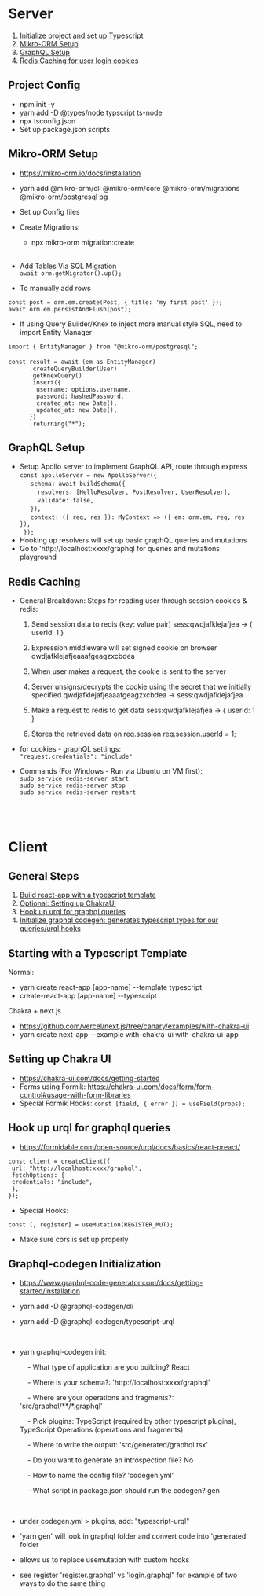 # Server

1. [Initialize project and set up Typescript](#Project-Config)
2. [Mikro-ORM Setup](#Mikro-ORM-Setup)
3. [GraphQL Setup](#GraphQL-Setup)
4. [Redis Caching for user login cookies](#Redis-Caching)

## Project Config

- npm init -y
- yarn add -D @types/node typscript ts-node
- npx tsconfig.json
- Set up package.json scripts

## Mikro-ORM Setup

- https://mikro-orm.io/docs/installation
- yarn add @mikro-orm/cli @mikro-orm/core @mikro-orm/migrations @mikro-orm/postgresql pg
- Set up Config files

- Create Migrations:
  - npx mikro-orm migration:create <br /> <br />

- Add Tables Via SQL Migration <br />
```await orm.getMigrator().up();```

- To manually add rows

```const post = orm.em.create(Post, { title: 'my first post' }); ``` <br />
```await orm.em.persistAndFlush(post);```

 - If using Query Builder/Knex to inject more manual style SQL, need to import Entity Manager

 ``` import { EntityManager } from "@mikro-orm/postgresql"; ``` <br /> <br />
 ``` const result = await (em as EntityManager) ``` <br />
 ```       .createQueryBuilder(User) ``` <br />
 ```       .getKnexQuery() ``` <br />
 ```       .insert({ ``` <br />
 ```         username: options.username, ``` <br />
 ```         password: hashedPassword, ``` <br />
 ```         created_at: new Date(), ``` <br />
 ```         updated_at: new Date(), ``` <br />
 ```       }) ``` <br />
 ```       .returning("*"); ``` <br />

## GraphQL Setup

- Setup Apollo server to implement GraphQL API, route through express <br />
``` const apolloServer = new ApolloServer({ ``` <br />
```    schema: await buildSchema({ ``` <br />
```      resolvers: [HelloResolver, PostResolver, UserResolver], ``` <br />
```      validate: false, ``` <br />
```    }), ``` <br />
```    context: ({ req, res }): MyContext => ({ em: orm.em, req, res }), ``` <br />
```  }); ``` <br />
- Hooking up resolvers will set up basic graphQL queries and mutations
- Go to 'http://localhost:xxxx/graphql for queries and mutations playground

## Redis Caching

- General Breakdown: Steps for reading user through session cookies & redis:

  1. Send session data to redis (key: value pair)
  sess:qwdjafklejafjea -> { userId: 1 }

  2. Expression middleware will set signed cookie on browser
  qwdjafklejafjeaaafgeagzxcbdea

  3. When user makes a request, the cookie is sent to the server

  4. Server unsigns/decrypts the cookie using the secret that we initially specified
  qwdjafklejafjeaaafgeagzxcbdea -> sess:qwdjafklejafjea

  5. Make a request to redis to get data
  sess:qwdjafklejafjea -> { userId: 1 }

  6. Stores the retrieved data on req.session
  req.session.userId = 1;

- for cookies - graphQL settings: <br />
```"request.credentials": "include"```

- Commands (For Windows - Run via Ubuntu on VM first): <br />
```sudo service redis-server start``` <br />
```sudo service redis-server stop``` <br />
```sudo service redis-server restart``` <br />

<br /> <br />

# Client

## General Steps

1. [Build react-app with a typescript template](#Starting-with-a-Typescript-Template)
2. [Optional: Setting up ChakraUI](#Setting-up-Chakra-UI)
3. [Hook up urql for graphql queries](#Hook-up-urql-for-graphql-queries)
4. [Initialize graphql codegen: generates typescript types for our queries/urql hooks](#Graphql-codgen-Initialization)

## Starting with a Typescript Template

Normal:

- yarn create react-app [app-name] --template typescript
- create-react-app [app-name] --typescript

Chakra + next.js

- https://github.com/vercel/next.js/tree/canary/examples/with-chakra-ui
- yarn create next-app --example with-chakra-ui with-chakra-ui-app

## Setting up Chakra UI

- https://chakra-ui.com/docs/getting-started
- Forms using Formik:  https://chakra-ui.com/docs/form/form-control#usage-with-form-libraries
- Special Formik Hooks:
``` const [field, { error }] = useField(props); ```


## Hook up urql for graphql queries

- https://formidable.com/open-source/urql/docs/basics/react-preact/

`const client = createClient({ ` <br />
` url: "http://localhost:xxxx/graphql",` <br />
` fetchOptions: {` <br />
` credentials: "include",` <br />
` },` <br />
`});` <br />

- Special Hooks:

`const [, register] = useMutation(REGISTER_MUT);`

- Make sure cors is set up properly

## Graphql-codegen Initialization

- https://www.graphql-code-generator.com/docs/getting-started/installation

- yarn add -D @graphql-codegen/cli

- yarn add -D @graphql-codegen/typescript-urql

<br />

- yarn graphql-codegen init:

  &nbsp;&nbsp;&nbsp; - What type of application are you building? React

  &nbsp;&nbsp;&nbsp; - Where is your schema?: 'http://localhost:xxxx/graphql'

  &nbsp;&nbsp;&nbsp; - Where are your operations and fragments?: 'src/graphql/**/*.graphql'

  &nbsp;&nbsp;&nbsp; - Pick plugins: TypeScript (required by other typescript plugins), TypeScript Operations (operations and fragments)

  &nbsp;&nbsp;&nbsp; - Where to write the output: 'src/generated/graphql.tsx'

  &nbsp;&nbsp;&nbsp; - Do you want to generate an introspection file? No

  &nbsp;&nbsp;&nbsp; - How to name the config file? 'codegen.yml'

  &nbsp;&nbsp;&nbsp; - What script in package.json should run the codegen? gen

<br />

- under codegen.yml > plugins, add: "typescript-urql"

- 'yarn gen' will look in graphql folder and convert code into 'generated' folder

- allows us to replace usemutation with custom hooks

- see register 'register.graphql' vs 'login.graphql" for example of two ways to do the same thing